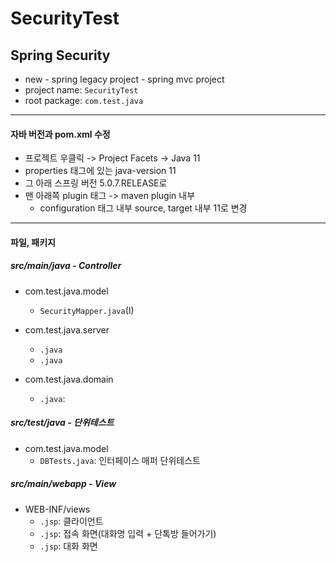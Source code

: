 # SecurityTest
## Spring Security
- new - spring legacy project - spring mvc project
- project name: `SecurityTest`
- root package: `com.test.java`

---

#### 자바 버전과 pom.xml 수정

- 프로젝트 우클릭 -> Project Facets -> Java 11
- properties 태그에 있는 java-version 11
- 그 아래 스프링 버전 5.0.7.RELEASE로
- 맨 아래쪽 plugin 태그 -> maven plugin 내부
  - configuration 태그 내부 source, target 내부 11로 변경

---

#### 파일, 패키지

##### src/main/java - Controller
- com.test.java.model
  - `SecurityMapper.java`(I)

- com.test.java.server
  - `.java`
  - `.java`
- com.test.java.domain
  - `.java`: 

##### src/test/java - 단위테스트
- com.test.java.model
  - `DBTests.java`: 인터페이스 매퍼 단위테스트

##### src/main/webapp - View
- WEB-INF/views
  - `.jsp`: 클라이언트
  - `.jsp`: 접속 화면(대화명 입력 + 단톡방 들어가기)
  - `.jsp`: 대화 화면
